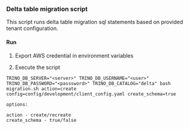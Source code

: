 ### Delta table migration script

This script runs delta table migration sql statements based on provided tenant
configuration.


#### Run

1. Export AWS credential in environment variables

2. Execute the script

```
TRINO_DB_SERVER="<server>" TRINO_DB_USERNAME="<user>" TRINO_DB_PASSWORD="<passsword>" TRINO_DB_CATALOG="delta" bash migration.sh action=create config=config/development/client_config.yaml create_schema=true

options:

action - create/recreate
create_schema - true/false

```
